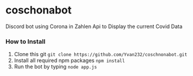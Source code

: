 # coschonabot
Discord bot using Corona in Zahlen Api to Display the current Covid Data

### How to Install
1. Clone this git `git clone https://github.com/Yvan232/coschnonabot.git`
2. Install all required npm packages `npm install`
3. Run the bot by typing `node app.js`
